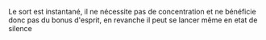 Le sort est instantané, il ne nécessite pas de concentration et ne bénéficie donc pas du bonus d'esprit, en revanche il peut se lancer même en etat de silence